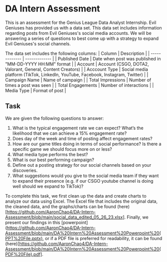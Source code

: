# DA Intern Assessment
This is an assessment for the Genius League Data Analyst Internship. Evil Geniuses has provided us with a data set. This data set includes information regarding posts from Evil Geniuses's social media accounts. We will be answering a series of questions to best come up with a strategy to expand Evil Geniuses's social channels.

The data set includes the following columns:
| Column  | Description |
| ------------- | ------------- |
| Published Date | Date when post was published in "MM-DD-YYYY HH:MM" format  |
| Account | Account (CSGO, DOTA2, Valorant, General, Content Creators) |
| Acccount Type | Social media platform (TikTok, LinkedIn, YouTube, Facebook, Instagram, Twitter) |
| Campaign Name | Name of campaign |
| Total Impressions | Number of times a post was seen |
| Total Engagements | Number of interactions |
| Media Type | Format of post |

## **Task**
We are given the following questions to answer:
1. What is the typical engagement rate we can expect? What’s the likelihood that we can
achieve a 15% engagement rate?
2. Does day of the week and time of posting affect engagement rates?
3. How are our game titles doing in terms of social performance? Is there a specific game
we should focus more on or less?
4. What media type performs the best?
5. What is our best performing campaign?
6. Define out a posting strategy for our social channels based on your discoveries.
7. What suggestions would you give to the social media team if they want to expand their
presence (e.g. if our CSGO youtube channel is doing well should we expand to TikTok)?

To complete this task, we first clean up the data and create charts to analyze our data using Excel. The Excel file that includes the original data, the cleaned data, and the graphs/charts can be found (here)[https://github.com/AaronChao4/DA-Intern-Assessment/blob/main/social_data_edited_05_26_23.xlsx]. Finally, we present our findings in this [powerpoint](https://github.com/AaronChao4/DA-Intern-Assessment/blob/main/DA%20Intern%20Assessment%20Powerpoint%20(PPT%20File.pptx), or if a PDF file is preferred for readability, it can be found (here)[https://github.com/AaronChao4/DA-Intern-Assessment/blob/main/DA%20Intern%20Assessment%20Powerpoint%20(PDF%20File).pdf].
